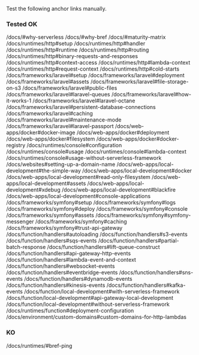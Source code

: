 Test the following anchor links manually.

### Tested OK

/docs/#why-serverless
/docs/#why-bref
/docs/#maturity-matrix
/docs/runtimes/http#setup
/docs/runtimes/http#handler
/docs/runtimes/http#runtime
/docs/runtimes/http#routing
/docs/runtimes/http#binary-requests-and-responses
/docs/runtimes/http#context-access
/docs/runtimes/http#lambda-context
/docs/runtimes/http#request-context
/docs/runtimes/http#cold-starts
/docs/frameworks/laravel#setup
/docs/frameworks/laravel#deployment
/docs/frameworks/laravel#assets
/docs/frameworks/laravel#file-storage-on-s3
/docs/frameworks/laravel#public-files
/docs/frameworks/laravel#laravel-queues
/docs/frameworks/laravel#how-it-works-1
/docs/frameworks/laravel#laravel-octane
/docs/frameworks/laravel#persistent-database-connections
/docs/frameworks/laravel#caching
/docs/frameworks/laravel#maintenance-mode
/docs/frameworks/laravel#laravel-passport
/docs/web-apps/docker#docker-image
/docs/web-apps/docker#deployment
/docs/web-apps/docker#filesystem
/docs/web-apps/docker#docker-registry
/docs/runtimes/console#configuration
/docs/runtimes/console#usage
/docs/runtimes/console#lambda-context
/docs/runtimes/console#usage-without-serverless-framework
/docs/websites#setting-up-a-domain-name
/docs/web-apps/local-development#the-simple-way
/docs/web-apps/local-development#docker
/docs/web-apps/local-development#read-only-filesystem
/docs/web-apps/local-development#assets
/docs/web-apps/local-development#xdebug
/docs/web-apps/local-development#blackfire
/docs/web-apps/local-development#console-applications
/docs/frameworks/symfony#setup
/docs/frameworks/symfony#logs
/docs/frameworks/symfony#deploy
/docs/frameworks/symfony#console
/docs/frameworks/symfony#assets
/docs/frameworks/symfony#symfony-messenger
/docs/frameworks/symfony#caching
/docs/frameworks/symfony#trust-api-gateway
/docs/function/handlers#autoloading
/docs/function/handlers#s3-events
/docs/function/handlers#sqs-events
/docs/function/handlers#partial-batch-response
/docs/function/handlers#lift-queue-construct
/docs/function/handlers#api-gateway-http-events
/docs/function/handlers#lambda-event-and-context
/docs/function/handlers#websocket-events
/docs/function/handlers#eventbridge-events
/docs/function/handlers#sns-events
/docs/function/handlers#dynamodb-events
/docs/function/handlers#kinesis-events
/docs/function/handlers#kafka-events
/docs/function/local-development#with-serverless-framework
/docs/function/local-development#api-gateway-local-development
/docs/function/local-development#without-serverless-framework
/docs/runtimes/function#deployment-configuration
/docs/environment/custom-domains#custom-domains-for-http-lambdas

### KO

/docs/runtimes/#bref-ping
